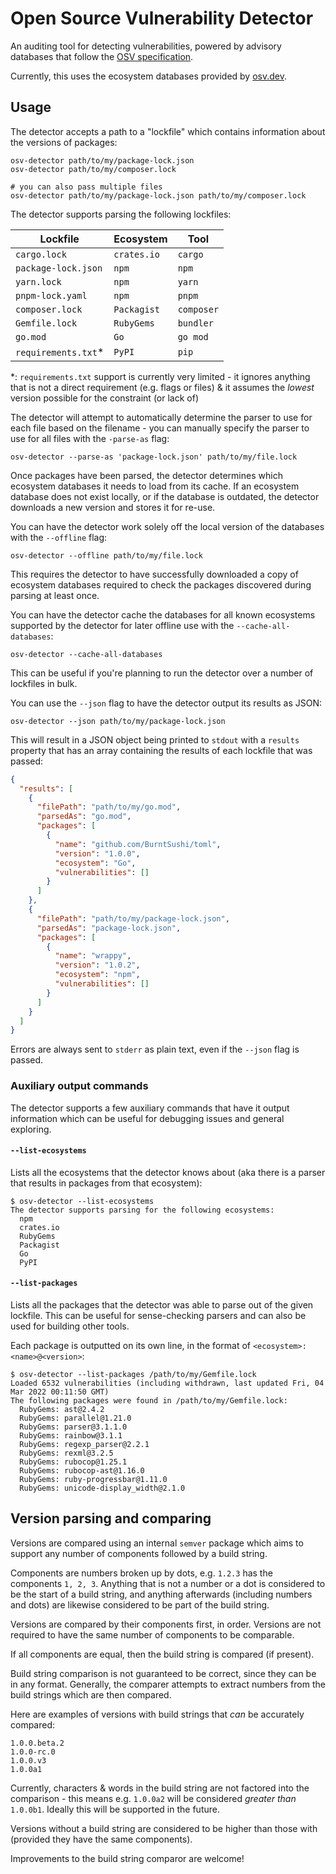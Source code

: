 # Open Source Vulnerability Detector

An auditing tool for detecting vulnerabilities, powered by advisory databases
that follow the [OSV specification](https://ossf.github.io/osv-schema/).

Currently, this uses the ecosystem databases provided by
[osv.dev](https://osv.dev/).

## Usage

The detector accepts a path to a "lockfile" which contains information about the
versions of packages:

```shell
osv-detector path/to/my/package-lock.json
osv-detector path/to/my/composer.lock

# you can also pass multiple files
osv-detector path/to/my/package-lock.json path/to/my/composer.lock
```

The detector supports parsing the following lockfiles:

| Lockfile             | Ecosystem   | Tool       |
| -------------------- | ----------- | ---------- |
| `cargo.lock`         | `crates.io` | `cargo`    |
| `package-lock.json`  | `npm`       | `npm`      |
| `yarn.lock`          | `npm`       | `yarn`     |
| `pnpm-lock.yaml`     | `npm`       | `pnpm`     |
| `composer.lock`      | `Packagist` | `composer` |
| `Gemfile.lock`       | `RubyGems`  | `bundler`  |
| `go.mod`             | `Go`        | `go mod`   |
| `requirements.txt`\* | `PyPI`      | `pip`      |

\*: `requirements.txt` support is currently very limited - it ignores anything
that is not a direct requirement (e.g. flags or files) & it assumes the _lowest_
version possible for the constraint (or lack of)

The detector will attempt to automatically determine the parser to use for each
file based on the filename - you can manually specify the parser to use for all
files with the `-parse-as` flag:

```shell
osv-detector --parse-as 'package-lock.json' path/to/my/file.lock
```

Once packages have been parsed, the detector determines which ecosystem
databases it needs to load from its cache. If an ecosystem database does not
exist locally, or if the database is outdated, the detector downloads a new
version and stores it for re-use.

You can have the detector work solely off the local version of the databases
with the `--offline` flag:

```shell
osv-detector --offline path/to/my/file.lock
```

This requires the detector to have successfully downloaded a copy of ecosystem
databases required to check the packages discovered during parsing at least
once.

You can have the detector cache the databases for all known ecosystems supported
by the detector for later offline use with the `--cache-all-databases`:

```shell
osv-detector --cache-all-databases
```

This can be useful if you're planning to run the detector over a number of
lockfiles in bulk.

You can use the `--json` flag to have the detector output its results as JSON:

```shell
osv-detector --json path/to/my/package-lock.json
```

This will result in a JSON object being printed to `stdout` with a `results`
property that has an array containing the results of each lockfile that was
passed:

```json
{
  "results": [
    {
      "filePath": "path/to/my/go.mod",
      "parsedAs": "go.mod",
      "packages": [
        {
          "name": "github.com/BurntSushi/toml",
          "version": "1.0.0",
          "ecosystem": "Go",
          "vulnerabilities": []
        }
      ]
    },
    {
      "filePath": "path/to/my/package-lock.json",
      "parsedAs": "package-lock.json",
      "packages": [
        {
          "name": "wrappy",
          "version": "1.0.2",
          "ecosystem": "npm",
          "vulnerabilities": []
        }
      ]
    }
  ]
}
```

Errors are always sent to `stderr` as plain text, even if the `--json` flag is
passed.

### Auxiliary output commands

The detector supports a few auxiliary commands that have it output information
which can be useful for debugging issues and general exploring.

#### `--list-ecosystems`

Lists all the ecosystems that the detector knows about (aka there is a parser
that results in packages from that ecosystem):

```
$ osv-detector --list-ecosystems
The detector supports parsing for the following ecosystems:
  npm
  crates.io
  RubyGems
  Packagist
  Go
  PyPI
```

#### `--list-packages`

Lists all the packages that the detector was able to parse out of the given
lockfile. This can be useful for sense-checking parsers and can also be used for
building other tools.

Each package is outputted on its own line, in the format of
`<ecosystem>: <name>@<version>`:

```
$ osv-detector --list-packages /path/to/my/Gemfile.lock
Loaded 6532 vulnerabilities (including withdrawn, last updated Fri, 04 Mar 2022 00:11:50 GMT)
The following packages were found in /path/to/my/Gemfile.lock:
  RubyGems: ast@2.4.2
  RubyGems: parallel@1.21.0
  RubyGems: parser@3.1.1.0
  RubyGems: rainbow@3.1.1
  RubyGems: regexp_parser@2.2.1
  RubyGems: rexml@3.2.5
  RubyGems: rubocop@1.25.1
  RubyGems: rubocop-ast@1.16.0
  RubyGems: ruby-progressbar@1.11.0
  RubyGems: unicode-display_width@2.1.0
```

## Version parsing and comparing

Versions are compared using an internal `semver` package which aims to support
any number of components followed by a build string.

Components are numbers broken up by dots, e.g. `1.2.3` has the components
`1, 2, 3`. Anything that is not a number or a dot is considered to be the start
of a build string, and anything afterwards (including numbers and dots) are
likewise considered to be part of the build string.

Versions are compared by their components first, in order. Versions are not
required to have the same number of components to be comparable.

If all components are equal, then the build string is compared (if present).

Build string comparison is not guaranteed to be correct, since they can be in
any format. Generally, the comparer attempts to extract numbers from the build
strings which are then compared.

Here are examples of versions with build strings that _can_ be accurately
compared:

```
1.0.0.beta.2
1.0.0-rc.0
1.0.0.v3
1.0.0a1
```

Currently, characters & words in the build string are not factored into the
comparison - this means e.g. `1.0.0a2` will be considered _greater than_
`1.0.0b1`. Ideally this will be supported in the future.

Versions without a build string are considered to be higher than those with
(provided they have the same components).

Improvements to the build string comparor are welcome!
